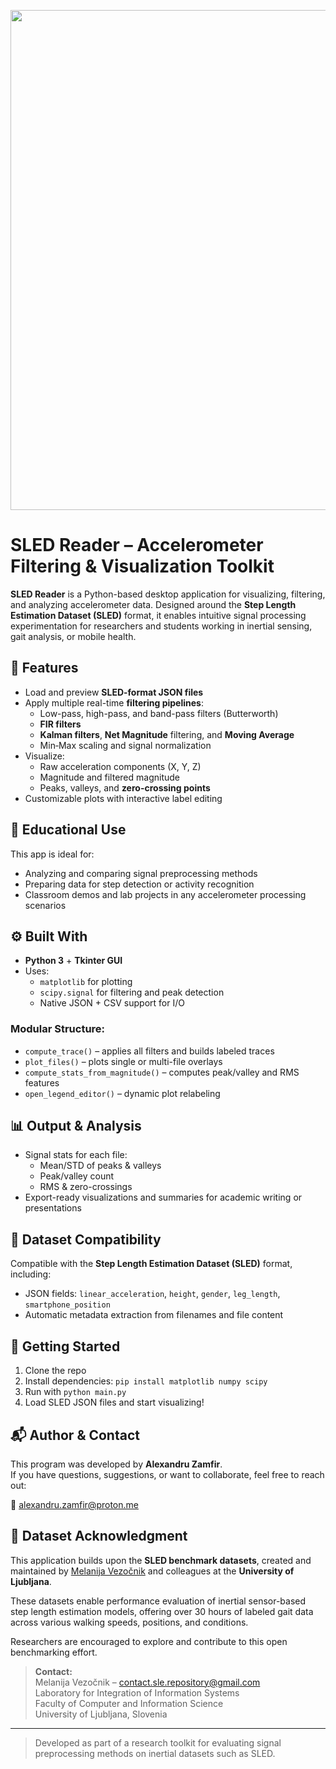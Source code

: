 <p align="center">
  <img src="https://github.com/user-attachments/assets/80b632f6-e243-4288-b8a7-29f72c9634ff" width="800"/>
</p>

# SLED Reader – Accelerometer Filtering & Visualization Toolkit

**SLED Reader** is a Python-based desktop application for visualizing, filtering, and analyzing accelerometer data. Designed around the **Step Length Estimation Dataset (SLED)** format, it enables intuitive signal processing experimentation for researchers and students working in inertial sensing, gait analysis, or mobile health.

## 🔧 Features

- Load and preview **SLED-format JSON files**
- Apply multiple real-time **filtering pipelines**:
  - Low-pass, high-pass, and band-pass filters (Butterworth)
  - **FIR filters**
  - **Kalman filters**, **Net Magnitude** filtering, and **Moving Average**
  - Min‑Max scaling and signal normalization
- Visualize:
  - Raw acceleration components (X, Y, Z)
  - Magnitude and filtered magnitude
  - Peaks, valleys, and **zero-crossing points**
- Customizable plots with interactive label editing

## 🧪 Educational Use

This app is ideal for:
- Analyzing and comparing signal preprocessing methods
- Preparing data for step detection or activity recognition
- Classroom demos and lab projects in any accelerometer processing scenarios

## ⚙️ Built With

- **Python 3** + **Tkinter GUI**
- Uses:
  - `matplotlib` for plotting
  - `scipy.signal` for filtering and peak detection
  - Native JSON + CSV support for I/O

### Modular Structure:
- `compute_trace()` – applies all filters and builds labeled traces  
- `plot_files()` – plots single or multi-file overlays  
- `compute_stats_from_magnitude()` – computes peak/valley and RMS features  
- `open_legend_editor()` – dynamic plot relabeling  

## 📊 Output & Analysis

- Signal stats for each file:
  - Mean/STD of peaks & valleys  
  - Peak/valley count  
  - RMS & zero-crossings  
- Export-ready visualizations and summaries for academic writing or presentations

## 📁 Dataset Compatibility

Compatible with the **Step Length Estimation Dataset (SLED)** format, including:
- JSON fields: `linear_acceleration`, `height`, `gender`, `leg_length`, `smartphone_position`
- Automatic metadata extraction from filenames and file content

## 🚀 Getting Started

1. Clone the repo  
2. Install dependencies: `pip install matplotlib numpy scipy`  
3. Run with `python main.py`  
4. Load SLED JSON files and start visualizing!

## 📬 Author & Contact

This program was developed by **Alexandru Zamfir**.  
If you have questions, suggestions, or want to collaborate, feel free to reach out:

📧 [alexandru.zamfir@proton.me](mailto:alexandru.zamfir@proton.me)

## 📝 Dataset Acknowledgment

This application builds upon the **SLED benchmark datasets**, created and maintained by [Melanija Vezočnik](mailto:contact.sle.repository@gmail.com) and colleagues at the **University of Ljubljana**.

These datasets enable performance evaluation of inertial sensor-based step length estimation models, offering over 30 hours of labeled gait data across various walking speeds, positions, and conditions.

Researchers are encouraged to explore and contribute to this open benchmarking effort.

> **Contact:**  
> Melanija Vezočnik – [contact.sle.repository@gmail.com](mailto:contact.sle.repository@gmail.com)  
> Laboratory for Integration of Information Systems  
> Faculty of Computer and Information Science  
> University of Ljubljana, Slovenia


---

> Developed as part of a research toolkit for evaluating signal preprocessing methods on inertial datasets such as SLED.
